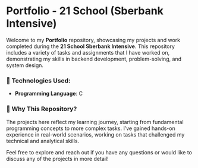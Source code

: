 # Portfolio - 21 School (Sberbank Intensive)

Welcome to my **Portfolio** repository, showcasing my projects and work completed during the **21 School Sberbank Intensive**. This repository includes a variety of tasks and assignments that I have worked on, demonstrating my skills in backend development, problem-solving, and system design.

### 🚀 **Technologies Used:**
- **Programming Language**: C

### 💬 **Why This Repository?**
The projects here reflect my learning journey, starting from fundamental programming concepts to more complex tasks. I’ve gained hands-on experience in real-world scenarios, working on tasks that challenged my technical and analytical skills.

Feel free to explore and reach out if you have any questions or would like to discuss any of the projects in more detail!

